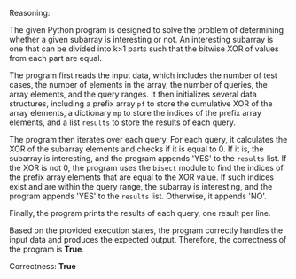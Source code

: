 Reasoning: 

The given Python program is designed to solve the problem of determining whether a given subarray is interesting or not. An interesting subarray is one that can be divided into k>1 parts such that the bitwise XOR of values from each part are equal.

The program first reads the input data, which includes the number of test cases, the number of elements in the array, the number of queries, the array elements, and the query ranges. It then initializes several data structures, including a prefix array `pf` to store the cumulative XOR of the array elements, a dictionary `mp` to store the indices of the prefix array elements, and a list `results` to store the results of each query.

The program then iterates over each query. For each query, it calculates the XOR of the subarray elements and checks if it is equal to 0. If it is, the subarray is interesting, and the program appends 'YES' to the `results` list. If the XOR is not 0, the program uses the `bisect` module to find the indices of the prefix array elements that are equal to the XOR value. If such indices exist and are within the query range, the subarray is interesting, and the program appends 'YES' to the `results` list. Otherwise, it appends 'NO'.

Finally, the program prints the results of each query, one result per line.

Based on the provided execution states, the program correctly handles the input data and produces the expected output. Therefore, the correctness of the program is **True**.

Correctness: **True**